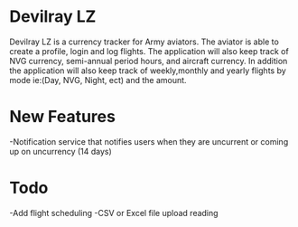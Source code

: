 # Devilray LZ

Devilray LZ is a currency tracker for Army aviators. The aviator is able to create a profile, login and log flights. The application will also keep track of NVG currency, semi-annual period hours, and aircraft currency. In addition the application will also keep track of weekly,monthly and yearly flights by mode ie:(Day, NVG, Night, ect) and the amount.

# New Features

-Notification service that notifies users when they are uncurrent or coming up on uncurrency (14 days)


# Todo

-Add flight scheduling
-CSV or Excel file upload reading

